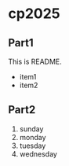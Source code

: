 # cp2025

## Part1
 This is README.
- item1
- item2

## Part2
1. sunday
1. monday
1. tuesday
1. wednesday